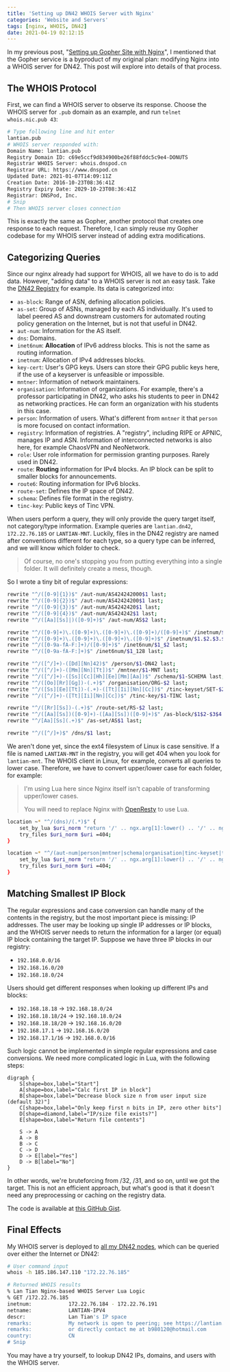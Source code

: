 ```yaml
---
title: 'Setting up DN42 WHOIS Server with Nginx'
categories: 'Website and Servers'
tags: [nginx, WHOIS, DN42]
date: 2021-04-19 02:12:15
---
```


In my previous post,
"[Setting up Gopher Site with Nginx](/en/article/modify-website/serve-gopher-with-nginx.lantian/)",
I mentioned that the Gopher service is a byproduct of my original plan:
modifying Nginx into a WHOIS server for DN42. This post will explore into
details of that process.

## The WHOIS Protocol

First, we can find a WHOIS server to observe its response. Choose the WHOIS
server for `.pub` domain as an example, and run `telnet whois.nic.pub 43`:

```bash
# Type following line and hit enter
lantian.pub
# WHOIS server responded with:
Domain Name: lantian.pub
Registry Domain ID: c69e5ccf9d834900be26f88fddc5c9e4-DONUTS
Registrar WHOIS Server: whois.dnspod.cn
Registrar URL: https://www.dnspod.cn
Updated Date: 2021-01-07T14:09:11Z
Creation Date: 2016-10-23T08:36:41Z
Registry Expiry Date: 2029-10-23T08:36:41Z
Registrar: DNSPod, Inc.
# Snip
# Then WHOIS server closes connection
```

This is exactly the same as Gopher, another protocol that creates one response
to each request. Therefore, I can simply reuse my Gopher codebase for my WHOIS
server instead of adding extra modifications.

## Categorizing Queries

Since our nginx already had support for WHOIS, all we have to do is to add data.
However, "adding data" to a WHOIS server is not an easy task. Take the
[DN42 Registry](https://git.dn42.dev/dn42/registry) for example. Its data is
categorized into:

- `as-block`: Range of ASN, defining allocation policies.
- `as-set`: Group of ASNs, managed by each AS individually. It's used to label
  peered AS and downstream customers for automated routing policy generation on
  the Internet, but is not that useful in DN42.
- `aut-num`: Information for the AS itself.
- `dns`: Domains.
- `inet6num`: **Allocation** of IPv6 address blocks. This is not the same as
  routing information.
- `inetnum`: Allocation of IPv4 addresses blocks.
- `key-cert`: User's GPG keys. Users can store their GPG public keys here, if
  the use of a keyserver is unfeasible or impossible.
- `mntner`: Information of network maintainers.
- `organisation`: Information of organizations. For example, there's a professor
  participating in DN42, who asks his students to peer in DN42 as networking
  practices. He can form an organization with his students in this case.
- `person`: Information of users. What's different from `mntner` it that
  `person` is more focused on contact information.
- `registry`: Information of registries. A "registry", including RIPE or APNIC,
  manages IP and ASN. Information of interconnected networks is also here, for
  example ChaosVPN and NeoNetwork.
- `role`: User role information for permission granting purposes. Rarely used in
  DN42.
- `route`: **Routing** information for IPv4 blocks. An IP block can be split to
  smaller blocks for announcements.
- `route6`: Routing information for IPv6 blocks.
- `route-set`: Defines the IP space of DN42.
- `schema`: Defines file format in the registry.
- `tinc-key`: Public keys of Tinc VPN.

When users perform a query, they will only provide the query target itself, not
category/type information. Example queries are `lantian.dn42`, `172.22.76.185`
or `LANTIAN-MNT`. Luckily, files in the DN42 registry are named after
conventions different for each type, so a query type can be inferred, and we
will know which folder to check.

> Of course, no one's stopping you from putting everything into a single folder.
> It will definitely create a mess, though.

So I wrote a tiny bit of regular expressions:

```bash
rewrite "^/([0-9]{1})$" /aut-num/AS424242000$1 last;
rewrite "^/([0-9]{2})$" /aut-num/AS42424200$1 last;
rewrite "^/([0-9]{3})$" /aut-num/AS4242420$1 last;
rewrite "^/([0-9]{4})$" /aut-num/AS424242$1 last;
rewrite "^/([Aa][Ss]|)([0-9]+)$" /aut-num/AS$2 last;

rewrite "^/([0-9]+)\.([0-9]+)\.([0-9]+)\.([0-9]+)/([0-9]+)$" /inetnum/$1.$2.$3.$4_$5 last;
rewrite "^/([0-9]+)\.([0-9]+)\.([0-9]+)\.([0-9]+)$" /inetnum/$1.$2.$3.$4_32 last;
rewrite "^/([0-9a-fA-F:]+)/([0-9]+)$" /inet6num/$1_$2 last;
rewrite "^/([0-9a-fA-F:]+)$" /inet6num/$1_128 last;

rewrite "^/([^/]+)-([Dd][Nn]42)$" /person/$1-DN42 last;
rewrite "^/([^/]+)-([Mm][Nn][Tt])$" /mntner/$1-MNT last;
rewrite "^/([^/]+)-([Ss][Cc][Hh][Ee][Mm][Aa])$" /schema/$1-SCHEMA last;
rewrite "^/([Oo][Rr][Gg])-(.+)$" /organisation/ORG-$2 last;
rewrite "^/([Ss][Ee][Tt])-(.+)-([Tt][Ii][Nn][Cc])$" /tinc-keyset/SET-$2-TINC last;
rewrite "^/([^/]+)-([Tt][Ii][Nn][Cc])$" /tinc-key/$1-TINC last;

rewrite "^/([Rr][Ss])-(.+)$" /route-set/RS-$2 last;
rewrite "^/([Aa][Ss])([0-9]+)-([Aa][Ss])([0-9]+)$" /as-block/$1$2-$3$4 last;
rewrite "^/[Aa][Ss](.+)$" /as-set/AS$1 last;

rewrite "^/([^/]+)$" /dns/$1 last;
```

We aren't done yet, since the ext4 filesystem of Linux is case sensitive. If a
file is named `LANTIAN-MNT` in the registry, you will get 404 when you look for
`lantian-mnt`. The WHOIS client in Linux, for example, converts all queries to
lower case. Therefore, we have to convert upper/lower case for each folder, for
example:

> I'm using Lua here since Nginx itself isn't capable of transforming
> upper/lower cases.
>
> You will need to replace Nginx with [OpenResty](https://openresty.org) to use
> Lua.

```bash
location ~* "^/(dns)/(.*)$" {
    set_by_lua $uri_norm "return '/' .. ngx.arg[1]:lower() .. '/' .. ngx.arg[2]:lower()" $1 $2;
    try_files $uri_norm $uri =404;
}

location ~* "^/(aut-num|person|mntner|schema|organisation|tinc-keyset|tinc-key|as-set|route-set|as-block)/(.*)$" {
    set_by_lua $uri_norm "return '/' .. ngx.arg[1]:lower() .. '/' .. ngx.arg[2]:upper()" $1 $2;
    try_files $uri_norm $uri =404;
}
```

## Matching Smallest IP Block

The regular expressions and case conversion can handle many of the contents in
the registry, but the most important piece is missing: IP addresses. The user
may be looking up single IP addresses or IP blocks, and the WHOIS server needs
to return the information for a larger (or equal) IP block containing the target
IP. Suppose we have three IP blocks in our registry:

- `192.168.0.0/16`
- `192.168.16.0/20`
- `192.168.18.0/24`

Users should get different responses when looking up different IPs and blocks:

- `192.168.18.18` -> `192.168.18.0/24`
- `192.168.18.18/24` -> `192.168.18.0/24`
- `192.168.18.18/20` -> `192.168.16.0/20`
- `192.168.17.1` -> `192.168.16.0/20`
- `192.168.17.1/16` -> `192.168.0.0/16`

Such logic cannot be implemented in simple regular expressions and case
conversions. We need more complicated logic in Lua, with the following steps:

```graphviz
digraph {
    S[shape=box,label="Start"]
    A[shape=box,label="Calc first IP in block"]
    B[shape=box,label="Decrease block size n from user input size (default 32)"]
    C[shape=box,label="Only keep first n bits in IP, zero other bits"]
    D[shape=diamond,label="IP/size file exists?"]
    E[shape=box,label="Return file contents"]

    S -> A
    A -> B
    B -> C
    C -> D
    D -> E[label="Yes"]
    D -> B[label="No"]
}
```

In other words, we're bruteforcing from /32, /31, and so on, until we got the
target. This is not an efficient approach, but what's good is that it doesn't
need any preprocessing or caching on the registry data.

The code is available at
[this GitHub Gist](https://gist.github.com/xddxdd/53efacf5b750c0f38759beff8e7b070d).

## Final Effects

My WHOIS server is deployed to [all my DN42 nodes](/en/page/dn42/), which can be
queried over either the Internet or DN42:

```bash
# User command input
whois -h 185.186.147.110 "172.22.76.185"

# Returned WHOIS results
% Lan Tian Nginx-based WHOIS Server Lua Logic
% GET /172.22.76.185
inetnum:            172.22.76.184 - 172.22.76.191
netname:            LANTIAN-IPV4
descr:              Lan Tian's IP space
remarks:            My network is open to peering; see https://lantian.pub/page/dn42
remarks:            or directly contact me at b980120@hotmail.com
country:            CN
# Snip
```

You may have a try yourself, to lookup DN42 IPs, domains, and users with the
WHOIS server.

